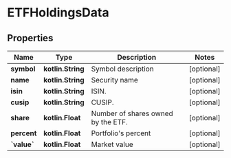 
# ETFHoldingsData

## Properties
Name | Type | Description | Notes
------------ | ------------- | ------------- | -------------
**symbol** | **kotlin.String** | Symbol description |  [optional]
**name** | **kotlin.String** | Security name |  [optional]
**isin** | **kotlin.String** | ISIN. |  [optional]
**cusip** | **kotlin.String** | CUSIP. |  [optional]
**share** | **kotlin.Float** | Number of shares owned by the ETF. |  [optional]
**percent** | **kotlin.Float** | Portfolio&#39;s percent |  [optional]
**&#x60;value&#x60;** | **kotlin.Float** | Market value |  [optional]



